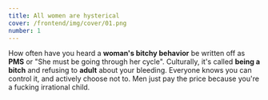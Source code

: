```yaml
---
title: All women are hysterical
cover: /frontend/img/cover/01.png
number: 1
---
```


<section class="snap intro"><div class="module">How often have you heard a <b>woman's bitchy behavior</b> be written off as <b>PMS</b> or "She must be going through her cycle". Culturally, it's called <b>being a bitch</b> and refusing to <b>adult</b> about your bleeding. Everyone knows you can control it, and actively choose not to. Men just pay the price because you're a fucking irrational child.</div></section>
